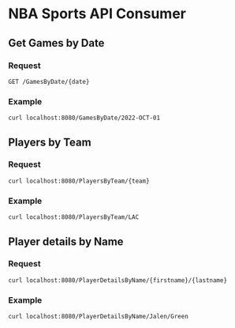 # NBA Sports API Consumer

## Get Games by Date

### Request

`
GET /GamesByDate/{date}
`

### Example

```
curl localhost:8080/GamesByDate/2022-OCT-01
```


## Players by Team

### Request

```
curl localhost:8080/PlayersByTeam/{team}
```
### Example
```
curl localhost:8080/PlayersByTeam/LAC
```

## Player details by Name

### Request

```
curl localhost:8080/PlayerDetailsByName/{firstname}/{lastname}
```
### Example
```
curl localhost:8080/PlayerDetailsByName/Jalen/Green
```
